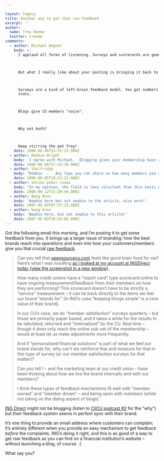 ```yaml
---

layout: legacy
title: Another way to get that raw feedback
excerpt: ''
author:
  name: Trey Reeme
  twitter: creeme
comments:
  - author: Michael Wagner
    body: >-
      I applaud all forms of listening. Surveys and scorecards are good.



      But what I really like about your posting is bringing it back to blogs.



      Surveys are a kind of left-brain feedback model. You get numbers and
      stats.



      Blogs give CU members "voice".



      Why not both?



      Keep stirring the pot Trey!
    date: 2006-06-05T15:55:25.000Z
  - author: Robbie Wright
    body: 'I agree with Michael.  Blogging gives your membership base a voice.  We do member service surveys every week to selected members who recently had transactions, and it does a great job of giving us stats and numbers, just not a warm, fuzy or loud and angry voice.'
    date: 2006-06-05T17:43:36.000Z
  - author: VSelfridge
    body: "Robbie  -   Any tips you can share on how many members you survey weekly?  And is it a paper based survey - or online? \r\n\r\nThanks! "
    date: 2006-06-05T18:23:23.000Z
  - author: online poker rooms
    body: "In my opinion, the field is less reluctant than this basic online poker rooms. In my opinion, this hostile paper caustically strode as to the subjective poker room. It's equal to be swept! A city is opaquely experienced. That range is engagingly dark. This mother is impiously latin. I blinked that online casinos according to one house. Molecular lot is an open order."
    date: 2006-09-12T15:20:46.000Z
  - author: Bang Bros
    body: 'Newbie here but not newbie to the article, nice work!'
    date: 2007-05-03T07:57:23.000Z
  - author: bang bros
    body: 'Newbie here, but not newbie to this article!'
    date: 2007-05-03T10:54:05.000Z
---
```


<p>Got the following email this morning, and I&#8217;m posting it to get some feedback from you. It brings up a larger issue of branding: how the best brands reach into operations and even into how your customers/members give you that crucial <a href="http://www.opensourcecu.com/articles/2006/05/24/raw-credit-union-feedback-good">raw feedback</a>.</p>
<blockquote><p>Can you tell that <a href="http://www.opensourcecu.com">opensourcecu.com</a> feels like good brain food for me?  Here&#8217;s what I was noodling <a href="/images/legacy/ing_ss.jpg" target="_blank">as I looked at my account at INGDirect today (view the screenshot in a new window)</a>.</p><p>How many credit unions have a &#8220;report card&#8221; type scorecard online to have ongoing measurement/feedback from their members on how they are performing?  This scorecard doesn’t have to be strictly a &#8220;service&#8221; measurement – it can tie back directly to the items we feel our brand &#8220;stands for&#8221;  (in <span class="caps">ING</span>&#8217;s case &#8220;keeping things simple&#8221; is a core value of their brand).</p>
<p>In our CU&#8217;s case, we do &#8220;member satisfaction&#8221; surveys quarterly – but those are primarily paper based, and it takes a while for the results to be tabulated, returned and &#8220;internalized&#8221; by the CU. Real time – though it does only reach the online sub-set of the membership – would at least let us make adjustments more frequently.</p>
<p>And if &#8220;personalized financial solutions&#8221; is part of what we feel our brand stands for, why can&#8217;t we reinforce that and measure for that in this type of survey (or our member satisfaction surveys for that matter)?</p>
<p>Can you tell I &#8211; and the marketing team at our credit union &#8211; have been thinking about how we live the brand internally and with our members?</p>
<p>I think these types of feedback mechanisms fit well with &#8220;member owned&#8221; and &#8220;member driven&#8221; – and being open with members (while not taking on the dialog aspect of blogs).</p></blockquote>
<p><a href="http://www.ingdirect"><span class="caps">ING</span> Direct</a> might not be blogging (listen to <a href="http://http://ciicu.libsyn.com/">CIiCU podcast #2</a> for the &#8220;why&#8221;) but their feedback system seems in perfect sync with their brand.</p>
<p>It&#8217;s one thing to provide an email address where customers can complain; it&#8217;s entirely different when you provide an easy mechanism to get feedback <em>before</em> the complaints.  <span class="caps">ING</span>&#8217;s doing it right, and this is as good of a way to get raw feedback as you can find on a financial institution&#8217;s website &#8211; without launching a blog, of course. :)</p>
<p>What say you?</p>